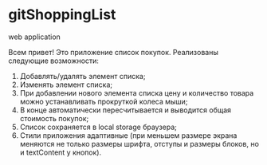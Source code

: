 # gitShoppingList
web application

Всем привет!
Это приложение список покупок. Реализованы следующие возможности:
1. Добавлять/удалять элемент списка;
2. Изменять элемент списка;
3. При добавлении нового элемента списка цену и количество товара можно устанавливать прокруткой колеса мыши;
4. В конце автоматически пересчитывается и выводится общая стоимость покупок;
5. Список сохраняется в local storage браузера;
6. Стили приложения адаптивные (при меньшем размере экрана меняются не только размеры шрифта, отступы и размеры блоков, но и textContent у кнопок).
   
